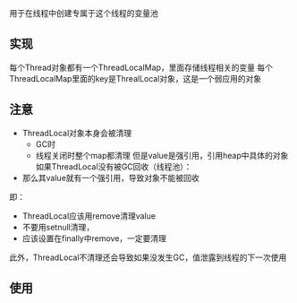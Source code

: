 用于在线程中创建专属于这个线程的变量池
## 实现
每个Thread对象都有一个ThreadLocalMap，里面存储线程相关的变量
每个ThreadLocalMap里面的key是ThrealLocal对象，这是一个弱应用的对象
## 注意
- ThreadLocal对象本身会被清理
	- GC时
	- 线程关闭时整个map都清理
但是value是强引用，引用heap中具体的对象
如果ThreadLocal没有被GC回收（线程池）：
- 那么其value就有一个强引用，导致对象不能被回收

即：
- ThreadLocal应该用remove清理value
- 不要用setnull清理，
- 应该设置在finally中remove，一定要清理

此外，ThreadLocal不清理还会导致如果没发生GC，值泄露到线程的下一次使用

## 使用